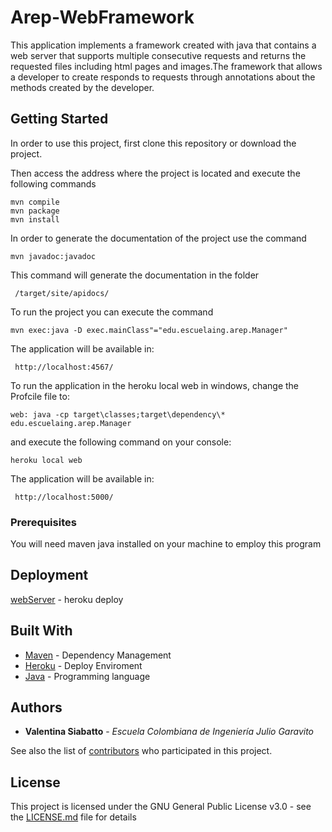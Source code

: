 # Arep-WebFramework


This application implements a framework created with java that contains a web server that supports multiple consecutive requests and returns the requested files including html pages and images.The framework that allows a developer to create responds to requests through annotations about the methods created by the developer.

## Getting Started

 In order to use this project, first clone this repository or download the project.

Then access the address where the project is located and execute the following commands

```
mvn compile
mvn package
mvn install
```
In order to generate the documentation of the project use the command 

```
mvn javadoc:javadoc
```
This command will generate the documentation in the folder 
```
 /target/site/apidocs/
 ```
To run the project you can execute the command
```
mvn exec:java -D exec.mainClass"="edu.escuelaing.arep.Manager"
```
The application will be available in:

```
 http://localhost:4567/
```

To run the application in the heroku local web in windows, change the Profcile file to:

```
web: java -cp target\classes;target\dependency\* edu.escuelaing.arep.Manager
```
and execute the following command on your console:

```
heroku local web
```
The application will be available in:

```
 http://localhost:5000/
```



### Prerequisites

You will need maven java installed on your machine to employ this program

## Deployment

[webServer](http://cliente-servidor2.herokuapp.com/) - heroku deploy


## Built With

* [Maven](https://maven.apache.org/) - Dependency Management
* [Heroku](https://www.heroku.com/) - Deploy Enviroment
* [Java](https://www.java.com/es/download/) - Programming language


## Authors

* **Valentina Siabatto** - *Escuela Colombiana de Ingeniería Julio Garavito* 

See also the list of [contributors](https://github.com/Siabell/AREP-lab1-introduccion/graphs/contributors) who participated in this project.

## License

This project is licensed under the GNU General Public License v3.0 - see the [LICENSE.md](LICENSE.md) file for details


